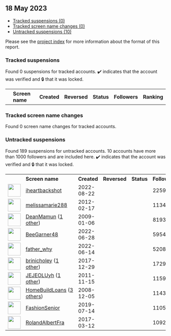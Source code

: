 ## 18 May 2023

* [Tracked suspensions (0)](#tracked-suspensions)
* [Tracked screen name changes (0)](#tracked-screen-name-changes)
* [Untracked suspensions (10)](#untracked-suspensions)

Please see the [project index](https://github.com/travisbrown/twitter-watch) for more information about the format of this report.

### Tracked suspensions

Found 0 suspensions for tracked accounts.
  ✔️ indicates that the account was verified and 🔒 that it was locked.

<table>
    <tr>
        <th></th>
        <th align="left">Screen name</th>
        <th align="left">Created</th>
        <th align="left">Reversed</th>
        <th align="left">Status</th>
        <th align="left">Followers</th>
        <th align="left">Ranking</th></tr>
    </tr></table>

### Tracked screen name changes

Found 0 screen name changes for tracked accounts.

### Untracked suspensions

Found 189 suspensions for untracked accounts.
10 accounts have more than 1000 followers and are included here.
  ✔️ indicates that the account was verified and 🔒 that it was locked.

<table>
    <tr>
        <th></th>
        <th align="left">Screen name</th>
        <th align="left">Created</th>
        <th align="left">Reversed</th>
        <th align="left">Status</th>
        <th align="left">Followers</th>
    </tr>
        <tr>
            <td><a href="https://twitter.com/intent/user?user_id=1561600800404668417">
                <img src="https://pbs.twimg.com/profile_images/1598905307949842432/JYuLCTbn_normal.jpg" width="40px" height="40px" align="center"/></a>
            </td>
            <td>
                <a href="https://twitter.com/iheartbackshot">iheartbackshot</a></td>
            <td>2022-08-22</td>
            <td></td>
            <td align="center"></td>
            <td>22595</td>
        </tr>
        <tr>
            <td><a href="https://twitter.com/intent/user?user_id=495205525">
                <img src="https://pbs.twimg.com/profile_images/1266998081905668106/2klzUwdg_normal.jpg" width="40px" height="40px" align="center"/></a>
            </td>
            <td>
                <a href="https://twitter.com/melissamarie288">melissamarie288</a></td>
            <td>2012-02-17</td>
            <td></td>
            <td align="center"></td>
            <td>11340</td>
        </tr>
        <tr>
            <td><a href="https://twitter.com/intent/user?user_id=18692817">
                <img src="https://pbs.twimg.com/profile_images/1572595634275864577/wy7_A3b9_normal.jpg" width="40px" height="40px" align="center"/></a>
            </td>
            <td>
                <a href="https://twitter.com/DeanMamun">DeanMamun</a>&nbsp;(<a href="https://api.memory.lol/v1/tw/id/18692817">1 other</a>)&nbsp;</td>
            <td>2009-01-06</td>
            <td></td>
            <td align="center"></td>
            <td>8193</td>
        </tr>
        <tr>
            <td><a href="https://twitter.com/intent/user?user_id=1541708911056764929">
                <img src="https://pbs.twimg.com/profile_images/1598696212970049537/zsKj5Kz6_normal.jpg" width="40px" height="40px" align="center"/></a>
            </td>
            <td>
                <a href="https://twitter.com/BeeGarner48">BeeGarner48</a></td>
            <td>2022-06-28</td>
            <td></td>
            <td align="center"></td>
            <td>5954</td>
        </tr>
        <tr>
            <td><a href="https://twitter.com/intent/user?user_id=1536853849016868865">
                <img src="https://pbs.twimg.com/profile_images/1536854253515456513/pgjS1VOD_normal.jpg" width="40px" height="40px" align="center"/></a>
            </td>
            <td>
                <a href="https://twitter.com/father_why">father_why</a></td>
            <td>2022-06-14</td>
            <td></td>
            <td align="center"></td>
            <td>5208</td>
        </tr>
        <tr>
            <td><a href="https://twitter.com/intent/user?user_id=946604274884272128">
                <img src="https://pbs.twimg.com/profile_images/1591632911090024450/IWYKFKI2_normal.jpg" width="40px" height="40px" align="center"/></a>
            </td>
            <td>
                <a href="https://twitter.com/brinicholey">brinicholey</a>&nbsp;(<a href="https://api.memory.lol/v1/tw/id/946604274884272128">1 other</a>)&nbsp;</td>
            <td>2017-12-29</td>
            <td></td>
            <td align="center"></td>
            <td>1729</td>
        </tr>
        <tr>
            <td><a href="https://twitter.com/intent/user?user_id=412908354">
                <img src="https://pbs.twimg.com/profile_images/1353785868251779072/vZoIR2TB_normal.jpg" width="40px" height="40px" align="center"/></a>
            </td>
            <td>
                <a href="https://twitter.com/JEJEOLUyh">JEJEOLUyh</a>&nbsp;(<a href="https://api.memory.lol/v1/tw/id/412908354">1 other</a>)&nbsp;</td>
            <td>2011-11-15</td>
            <td></td>
            <td align="center"></td>
            <td>1159</td>
        </tr>
        <tr>
            <td><a href="https://twitter.com/intent/user?user_id=17908577">
                <img src="https://pbs.twimg.com/profile_images/703337061172924416/vcufS39C_normal.jpg" width="40px" height="40px" align="center"/></a>
            </td>
            <td>
                <a href="https://twitter.com/HomeBuildLoans">HomeBuildLoans</a>&nbsp;(<a href="https://api.memory.lol/v1/tw/id/17908577">3 others</a>)&nbsp;</td>
            <td>2008-12-05</td>
            <td></td>
            <td align="center"></td>
            <td>1143</td>
        </tr>
        <tr>
            <td><a href="https://twitter.com/intent/user?user_id=1150253554696892416">
                <img src="https://pbs.twimg.com/profile_images/1550393102497710080/1F4aUDr0_normal.jpg" width="40px" height="40px" align="center"/></a>
            </td>
            <td>
                <a href="https://twitter.com/FashionSenior">FashionSenior</a></td>
            <td>2019-07-14</td>
            <td></td>
            <td align="center"></td>
            <td>1105</td>
        </tr>
        <tr>
            <td><a href="https://twitter.com/intent/user?user_id=841054948213305345">
                <img src="https://pbs.twimg.com/profile_images/841065022704893952/88gMb1TA_normal.jpg" width="40px" height="40px" align="center"/></a>
            </td>
            <td>
                <a href="https://twitter.com/RolandAlbertFra">RolandAlbertFra</a></td>
            <td>2017-03-12</td>
            <td></td>
            <td align="center"></td>
            <td>1092</td>
        </tr></table>
